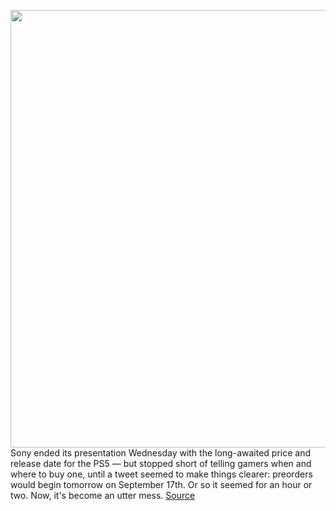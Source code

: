 <img src='https://cdn.vox-cdn.com/thumbor/4gt8EZOj3KoFLakYyrUo9CioqOE=/0x0:1600x764/1200x800/filters:focal(672x254:928x510)/cdn.vox-cdn.com/uploads/chorus_image/image/67420192/ps5_group_hardware_image_block_01_en_11jun20__1_.0.jpeg' width='700px' /><br/>
Sony ended its presentation Wednesday with the long-awaited price and release date for the PS5 — but stopped short of telling gamers when and where to buy one, until a tweet seemed to make things clearer: preorders would begin tomorrow on September 17th. Or so it seemed for an hour or two. Now, it's become an utter mess.
<a href='https://www.theverge.com/2020/9/16/21440721/sony-ps5-pre-orders-day-one-mess'> Source <a/>
